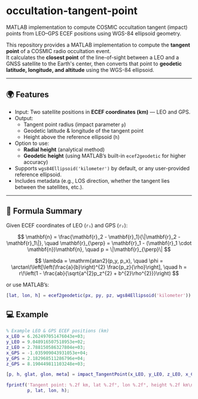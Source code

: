 # occultation-tangent-point
MATLAB implementation to compute COSMIC occultation tangent (impact) points from LEO–GPS ECEF positions using WGS-84 ellipsoid geometry.

This repository provides a MATLAB implementation to compute the **tangent point** of a COSMIC radio occultation event.  
It calculates the **closest point** of the line-of-sight between a LEO and a GNSS satellite to the Earth's center, then converts that point to **geodetic latitude, longitude, and altitude** using the WGS-84 ellipsoid.

---

## 🌍 Features

- Input: Two satellite positions in **ECEF coordinates (km)** — LEO and GPS.  
- Output:  
  - Tangent point radius (impact parameter `p`)  
  - Geodetic latitude & longitude of the tangent point  
  - Height above the reference ellipsoid (`h`)  
- Option to use:
  - **Radial height** (analytical method)  
  - **Geodetic height** (using MATLAB’s built-in `ecef2geodetic` for higher accuracy)  
- Supports `wgs84Ellipsoid('kilometer')` by default, or any user-provided reference ellipsoid.  
- Includes metadata (e.g., LOS direction, whether the tangent lies between the satellites, etc.).

---

## 🧮 Formula Summary

Given ECEF coordinates of LEO (`r₁`) and GPS (`r₂`):

$$
\mathbf{n} = \frac{\mathbf{r}_2 - \mathbf{r}_1}{\|\mathbf{r}_2 - \mathbf{r}_1\|}, \quad
\mathbf{r}_{\perp} = \mathbf{r}_1 - (\mathbf{r}_1 \cdot \mathbf{n})\mathbf{n}, \quad
p = \|\mathbf{r}_{\perp}\|
$$

$$
\lambda = \mathrm{atan2}(p_y, p_x), \quad
\phi = \arctan\!\left[\left(\frac{a}{b}\right)^{2} \frac{p_z}{\rho}\right], \quad
h = r\!\left(1 - \frac{ab}{\sqrt{a^{2}p_z^{2} + b^{2}\rho^{2}}}\right)
$$

or use MATLAB’s:
```matlab
[lat, lon, h] = ecef2geodetic(px, py, pz, wgs84Ellipsoid('kilometer'));
```

## 💻 Example
```matlab
% Example LEO & GPS ECEF positions (km)
x_LEO = 6.262497051476043e+03;
y_LEO = 9.048916507518953e+02;
z_LEO = 2.788150586327804e+03;
x_GPS = -1.035909043931053e+04;
y_GPS = 2.182968511286796e+04;
z_GPS = 8.190449811103248e+03;

[p, h, glat, glon, meta] = impact_TangentPoint(x_LEO, y_LEO, z_LEO, x_GPS, y_GPS, z_GPS, 'method','radial');

fprintf('Tangent point: %.2f km, lat %.2f°, lon %.2f°, height %.2f km\n', ...
        p, lat, lon, h);
```
